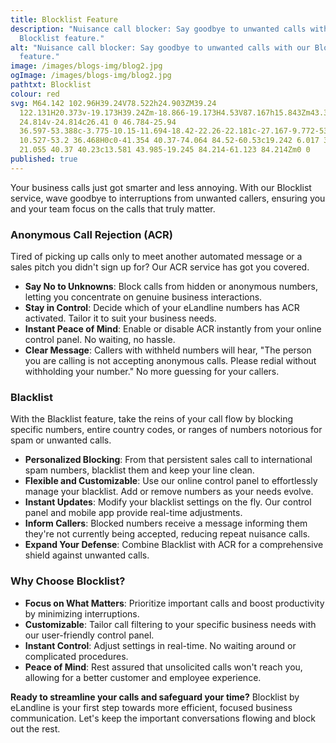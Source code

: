 ```yaml
---
title: Blocklist Feature
description: "Nuisance call blocker: Say goodbye to unwanted calls with our
  Blocklist feature."
alt: "Nuisance call blocker: Say goodbye to unwanted calls with our Blocklist
  feature."
image: /images/blogs-img/blog2.jpg
ogImage: /images/blogs-img/blog2.jpg
pathtxt: Blocklist
colour: red
svg: M64.142 102.96H39.24V78.522h24.903ZM39.24
  122.131H20.373v-19.173H39.24Zm-18.866-19.173H4.53V87.167h15.843Zm43.394
  24.814v-24.814c26.41 0 46.784-25.94
  36.597-53.388c-3.775-10.15-11.694-18.42-22.26-22.181c-27.167-9.772-53.2
  10.527-53.2 36.468H0c0-41.354 40.37-74.064 84.52-60.53c19.242 6.017 34.334
  21.055 40.37 40.23c13.581 43.985-19.245 84.214-61.123 84.214Zm0 0
published: true
---
```


Your business calls just got smarter and less annoying. With our Blocklist service, wave goodbye to interruptions from unwanted callers, ensuring you and your team focus on the calls that truly matter.

### Anonymous Call Rejection (ACR)

Tired of picking up calls only to meet another automated message or a sales pitch you didn't sign up for? Our ACR service has got you covered.

- **Say No to Unknowns**: Block calls from hidden or anonymous numbers, letting you concentrate on genuine business interactions.
- **Stay in Control**: Decide which of your eLandline numbers has ACR activated. Tailor it to suit your business needs.
- **Instant Peace of Mind**: Enable or disable ACR instantly from your online control panel. No waiting, no hassle.
- **Clear Message**: Callers with withheld numbers will hear, "The person you are calling is not accepting anonymous calls. Please redial without withholding your number." No more guessing for your callers.

### Blacklist

With the Blacklist feature, take the reins of your call flow by blocking specific numbers, entire country codes, or ranges of numbers notorious for spam or unwanted calls.

- **Personalized Blocking**: From that persistent sales call to international spam numbers, blacklist them and keep your line clean.
- **Flexible and Customizable**: Use our online control panel to effortlessly manage your blacklist. Add or remove numbers as your needs evolve.
- **Instant Updates**: Modify your blacklist settings on the fly. Our control panel and mobile app provide real-time adjustments.
- **Inform Callers**: Blocked numbers receive a message informing them they're not currently being accepted, reducing repeat nuisance calls.
- **Expand Your Defense**: Combine Blacklist with ACR for a comprehensive shield against unwanted calls.

### Why Choose Blocklist?

- **Focus on What Matters**: Prioritize important calls and boost productivity by minimizing interruptions.
- **Customizable**: Tailor call filtering to your specific business needs with our user-friendly control panel.
- **Instant Control**: Adjust settings in real-time. No waiting around or complicated procedures.
- **Peace of Mind**: Rest assured that unsolicited calls won't reach you, allowing for a better customer and employee experience.

**Ready to streamline your calls and safeguard your time?** Blocklist by eLandline is your first step towards more efficient, focused business communication. Let's keep the important conversations flowing and block out the rest.
